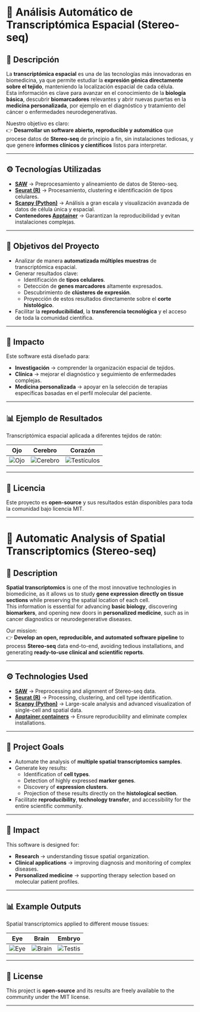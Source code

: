 # 🧬 Análisis Automático de Transcriptómica Espacial (Stereo-seq)

## 📖 Descripción
La **transcriptómica espacial** es una de las tecnologías más innovadoras en biomedicina, ya que permite estudiar la **expresión génica directamente sobre el tejido**, manteniendo la localización espacial de cada célula.  
Esta información es clave para avanzar en el conocimiento de la **biología básica**, descubrir **biomarcadores** relevantes y abrir nuevas puertas en la **medicina personalizada**, por ejemplo en el diagnóstico y tratamiento del cáncer o enfermedades neurodegenerativas.  

Nuestro objetivo es claro:  
👉 **Desarrollar un software abierto, reproducible y automático** que procese datos de **Stereo-seq** de principio a fin, sin instalaciones tediosas, y que genere **informes clínicos y científicos** listos para interpretar.  

---

## ⚙️ Tecnologías Utilizadas
- **[SAW](https://github.com/STOmics/SAW)** → Preprocesamiento y alineamiento de datos de Stereo-seq.  
- **[Seurat (R)](https://satijalab.org/seurat/)** → Procesamiento, clustering e identificación de tipos celulares.  
- **[Scanpy (Python)](https://scanpy.readthedocs.io/)** → Análisis a gran escala y visualización avanzada de datos de célula única y espacial.  
- **Contenedores [Apptainer](https://apptainer.org/)** → Garantizan la reproducibilidad y evitan instalaciones complejas.  

---

## 🎯 Objetivos del Proyecto
- Analizar de manera **automatizada múltiples muestras** de transcriptómica espacial.  
- Generar resultados clave:
  - Identificación de **tipos celulares**.  
  - Detección de **genes marcadores** altamente expresados.  
  - Descubrimiento de **clústeres de expresión**.  
  - Proyección de estos resultados directamente sobre el **corte histológico**.  
- Facilitar la **reproducibilidad**, la **transferencia tecnológica** y el acceso de toda la comunidad científica.  

---

## 🚀 Impacto
Este software está diseñado para:  
- **Investigación** → comprender la organización espacial de tejidos.  
- **Clínica** → mejorar el diagnóstico y seguimiento de enfermedades complejas.  
- **Medicina personalizada** → apoyar en la selección de terapias específicas basadas en el perfil molecular del paciente.  

---

## 📊 Ejemplo de Resultados

Transcriptómica espacial aplicada a diferentes tejidos de ratón:  

**Ojo** | **Cerebro** | **Corazón**
:---:|:---:|:---:
![Ojo](https://enfile.stomics.tech/C04687E314_cellcluster-0415.jpg) | ![Cerebro](https://enfile.stomics.tech/C04042E3_cellcluster-0415.jpg) | ![Testículos](https://enfile.stomics.tech/B04652F6_cellbin_cluster-0415.jpg)

---

## 📜 Licencia
Este proyecto es **open-source** y sus resultados están disponibles para toda la comunidad bajo licencia MIT.  

---

# 🧬 Automatic Analysis of Spatial Transcriptomics (Stereo-seq)

## 📖 Description
**Spatial transcriptomics** is one of the most innovative technologies in biomedicine, as it allows us to study **gene expression directly on tissue sections** while preserving the spatial location of each cell.  
This information is essential for advancing **basic biology**, discovering **biomarkers**, and opening new doors in **personalized medicine**, such as in cancer diagnostics or neurodegenerative diseases.  

Our mission:  
👉 **Develop an open, reproducible, and automated software pipeline** to process **Stereo-seq** data end-to-end, avoiding tedious installations, and generating **ready-to-use clinical and scientific reports**.  

---

## ⚙️ Technologies Used
- **[SAW](https://github.com/STOmics/SAW)** → Preprocessing and alignment of Stereo-seq data.  
- **[Seurat (R)](https://satijalab.org/seurat/)** → Processing, clustering, and cell type identification.  
- **[Scanpy (Python)](https://scanpy.readthedocs.io/)** → Large-scale analysis and advanced visualization of single-cell and spatial data.  
- **[Apptainer containers](https://apptainer.org/)** → Ensure reproducibility and eliminate complex installations.  

---

## 🎯 Project Goals
- Automate the analysis of **multiple spatial transcriptomics samples**.  
- Generate key results:
  - Identification of **cell types**.  
  - Detection of highly expressed **marker genes**.  
  - Discovery of **expression clusters**.  
  - Projection of these results directly on the **histological section**.  
- Facilitate **reproducibility**, **technology transfer**, and accessibility for the entire scientific community.  

---

## 🚀 Impact
This software is designed for:  
- **Research** → understanding tissue spatial organization.  
- **Clinical applications** → improving diagnosis and monitoring of complex diseases.  
- **Personalized medicine** → supporting therapy selection based on molecular patient profiles.  

---

## 📊 Example Outputs

Spatial transcriptomics applied to different mouse tissues:

**Eye** | **Brain** | **Embryo**
:---:|:---:|:---:
![Eye](https://enfile.stomics.tech/C04687E314_cellcluster-0415.jpg) | ![Brain](https://enfile.stomics.tech/C04042E3_cellcluster-0415.jpg) | ![Testis](https://enfile.stomics.tech/B04652F6_cellbin_cluster-0415.jpg)
---

## 📜 License
This project is **open-source** and its results are freely available to the community under the MIT license.  

---
